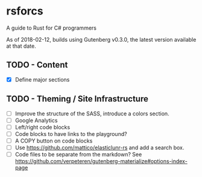 # rsforcs
A guide to Rust for C# programmers

As of 2018-02-12, builds using Gutenberg v0.3.0, the latest version
available at that date.


## TODO - Content
- [X] Define major sections

## TODO - Theming / Site Infrastructure
- [ ] Improve the structure of the SASS, introduce a colors section.
- [ ] Google Analytics
- [ ] Left/right code blocks
- [ ] Code blocks to have links to the playground?
- [ ] A COPY button on code blocks
- [ ] Use https://github.com/mattico/elasticlunr-rs and add a search box.
- [ ] Code files to be separate from the markdown? See https://github.com/verpeteren/gutenberg-materialize#options-index-page
